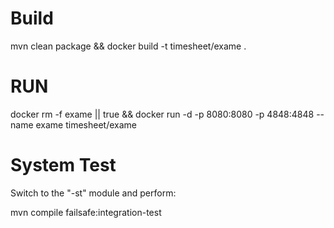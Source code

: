 # Build
mvn clean package && docker build -t timesheet/exame .

# RUN

docker rm -f exame || true && docker run -d -p 8080:8080 -p 4848:4848 --name exame timesheet/exame 

# System Test

Switch to the "-st" module and perform:

mvn compile failsafe:integration-test